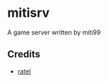 # mitisrv

A game server written by miti99

## Credits

- [ratel](https://github.com/ainilili/ratel)
